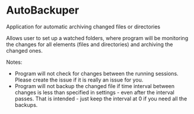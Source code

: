 # AutoBackuper
Application for automatic archiving changed files or directories

Allows user to set up a watched folders, where program will be monitoring the changes for all elements (files and directories) and archiving the changed ones.

Notes:
* Program will not check for changes between the running sessions. Please create the issue if it is really an issue for you.
* Program will not backup the changed file if time interval between changes is less than specified in settings - even after the interval passes. That is intended - just keep the interval at 0 if you need all the backups.
